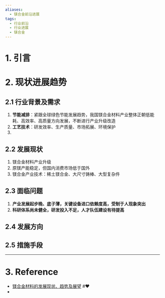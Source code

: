 ```yaml
---
aliases:
  - 镁合金前沿进展
tags:
  - 行业前沿
  - 行业进展
  - 镁合金
---
```

# 1. 引言 

# 2. 现状进展趋势 
## 2.1 行业背景及需求 
1. **节能减排**：紧跟全球绿色节能发展趋势，我国镁合金材料产业整体正朝低能耗、高效率、高质量方向发展，不断进行产业升级改造
2. **工艺技术**：研发效率、生产质量、市场拓展、环境保护
3. 

## 2.2 发展现状
1. 镁合金材料产业升级
2. 原镁产能稳定，但国内消费市场低于国外
3. 镁合金产业技术：稀土镁合金、大尺寸铸棒、大型复杂件

## 2.3 面临问题 
1. **产业发展起步晚、底子薄，关键设备进口依赖度高，受制于人现象突出**
2. **科研体系尚未健全，研发投入不足，人才队伍建设有待提高**

## 2.4 发展方向 


## 2.5 措施手段 


---
# 3. Reference
-  [镁合金材料的发展现状、趋势及展望](https://mp.weixin.qq.com/s/9qbUCevgjcZuxtBNF9yrVw) #♥
- 